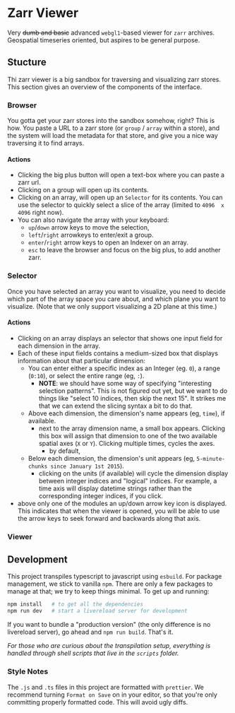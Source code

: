 # Zarr Viewer

Very ~~dumb and basic~~ advanced `webgl1`-based viewer for `zarr` archives. Geospatial timeseries oriented, but aspires to be general purpose.

## Stucture

Thi zarr viewer is a big sandbox for traversing and visualizing zarr stores. This section gives an overview of the components of the interface.

### Browser

You gotta get your zarr stores into the sandbox somehow, right? This is how. You paste a URL to a zarr store (or `group` / `array` within a store), and the system will load the metadata for that store, and give you a nice way traversing it to find arrays.

#### Actions

- Clicking the big plus button will open a text-box where you can paste a zarr url.
- Clicking on a group will open up its contents.
- Clicking on an array, will open up an `Selector` for its contents. You can use the selector to quickly select a slice of the array (limited to `4096  x 4096` right now).
- You can also navigate the array with your keyboard:
  - `up`/`down` arrow keys to move the selection,
  - `left`/`right` arrowkeys to enter/exit a group.
  - `enter`/`right` arrow keys to open an Indexer on an array.
  - `esc` to leave the browser and focus on the big plus, to add another zarr.

### Selector

Once you have selected an array you want to visualize, you need to decide which part of the array space you care about, and which plane you want to visualize. (Note that we only support visualizing a 2D plane at this time.)

#### Actions

- Clicking on an array displays an selector that shows one input field for each dimension in the array.
- Each of these input fields contains a medium-sized box that displays information about that particular dimension:
  - You can enter either a specific index as an Integer (eg. `0`), a range (`0:10`), or select the entire range (eg, `:`).
    - **NOTE**: we should have some way of specifying "interesting selection patterns". This is not figured out yet, but we want to do things like "select 10 indices, then skip the next 15". It strikes me that we can extend the slicing syntax a bit to do that.
  - Above each dimension, the dimension's name appears (eg, `time`), if available.
    - next to the array dimension name, a small box appears. Clicking this box will assign that dimension to one of the two available spatial axes (`X` or `Y`). Clicking multiple times, cycles the axes.
      - by default,
  - Below each dimension, the dimension's unit appears (eg, `5-minute-chunks since January 1st 2015`).
    - clicking on the units (if available) will cycle the dimension display between integer indices and "logical" indices. For example, a time axis will display datetime strings rather than the corresponding integer indices, if you click.
- above only one of the modules an up/down arrow key icon is displayed. This indicates that when the viewer is opened, you will be able to use the arrow keys to seek forward and backwards along that axis.

### Viewer

## Development

This project transpiles typescript to javascript using `esbuild`. For package management, we stick to vanilla `npm`. There are only a few packages to manage at that; we try to keep things minimal. To get up and running:

```sh
npm install   # to get all the dependencies
npm run dev   # start a livereload server for development
```

If you want to bundle a "production version" (the only difference is no livereload server), go ahead and `npm run build`. That's it.

_For those who are curious about the transpilation setup, everything is handled through shell scripts that live in the `scripts` folder._

### Style Notes

The `.js` and `.ts` files in this project are formatted with `prettier`. We recommend turning `Format on Save` on in your editor, so that you're only committing properly formatted code. This will avoid ugly diffs.
